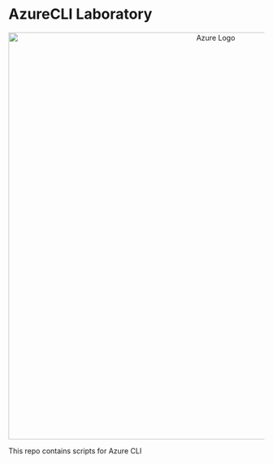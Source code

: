 # AzureCLI Laboratory
<p align="center">
  <img
      alt="Azure Logo"
      src="https://upload.wikimedia.org/wikipedia/commons/thumb/a/a8/Microsoft_Azure_Logo.svg/1280px-Microsoft_Azure_Logo.svg.png"
      width="800"
  />
</p>

This repo contains scripts for Azure CLI